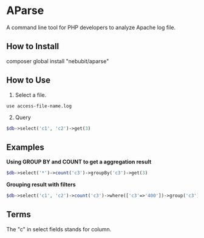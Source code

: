 # AParse

A command line tool for PHP developers to analyze Apache log file.

## How to Install

composer global install "nebubit/aparse"

## How to Use
1. Select a file.

```shell
use access-file-name.log
```

2. Query

```php
$db->select('c1', 'c2')->get(3)
```

## Examples
**Using GROUP BY and COUNT to get a aggregation result**

```php
$db->select('*')->count('c3')->groupBy('c3')->get(3)
```
**Grouping result with filters**
```php
$db->select('c1', 'c2')->count('c3')->where(['c3'=>'400'])->group('c3')->get(3)
```

## Terms

The "c" in select fields stands for column.

